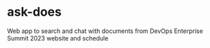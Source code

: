 # ask-does
Web app to search and chat with documents from DevOps Enterprise Summit 2023 website and schedule
